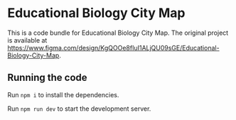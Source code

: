 
  # Educational Biology City Map

  This is a code bundle for Educational Biology City Map. The original project is available at https://www.figma.com/design/KgQOOe8fIuI1ALjQU09sGE/Educational-Biology-City-Map.

  ## Running the code

  Run `npm i` to install the dependencies.

  Run `npm run dev` to start the development server.
  